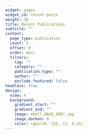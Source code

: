 ```yaml
---
widget: pages
widget_id: recent-posts
weight: 30
title: Recent Publications
subtitle: ""
content:
  page_type: publication
  count: 3
  offset: 0
  order: desc
  filters:
    tag: ""
    category: ""
    publication_type: ""
    author: ""
    exclude_featured: false
headless: true
design:
  view: 4
  background:
    gradient_start: ""
    gradient_end: ""
    image: mhell_AA16_0007.jpg
    image_darken: 0
    color: rgba(36, 219, 13, 0.25)
---
```


<!-- {{% callout note %}}
Quickly discover relevant content by [filtering publications](./publication/).
{{% /callout %}} -->
